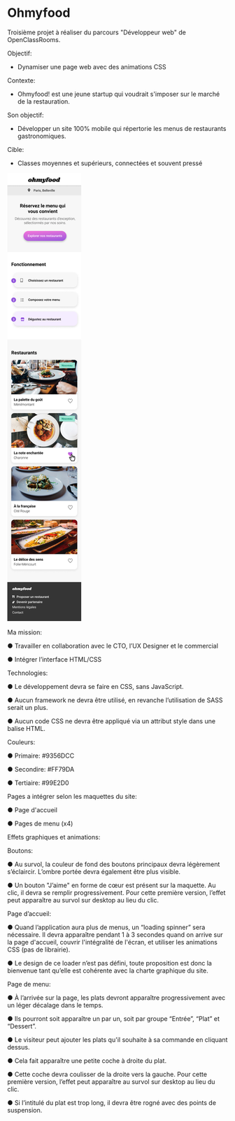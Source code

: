 # Ohmyfood
Troisième projet à réaliser du parcours "Développeur web" de OpenClassRooms.

Objectif:

- Dynamiser une page web avec des animations CSS

Contexte: 

- Ohmyfood! est une jeune startup qui voudrait s'imposer sur le marché de la restauration. 

Son objectif: 

- Développer un site 100% mobile qui répertorie les menus de restaurants gastronomiques.

Cible: 

- Classes moyennes et supérieurs, connectées et souvent pressé

![Accueil](https://github.com/RatanaSenpai/ohmyfood/blob/main/maquettes/Accueil.png?raw=true)

Ma mission: 

●	Travailler en collaboration avec le CTO, l’UX Designer et le commercial 

●	Intégrer l’interface HTML/CSS


Technologies: 

●	Le développement devra se faire en CSS, sans JavaScript. 

●	Aucun framework ne devra être utilisé, en revanche l’utilisation de SASS serait un plus. 

●	Aucun code CSS ne devra être appliqué via un attribut style dans une balise HTML.


Couleurs:

● Primaire: #9356DCC

● Secondire: #FF79DA

● Tertiaire: #99E2D0


Pages a intégrer selon les maquettes du site: 

●	Page d'accueil 

●	Pages de menu (x4)


Effets graphiques et animations:

Boutons: 

●	Au survol, la couleur de fond des boutons principaux devra légèrement s’éclaircir. L’ombre portée devra également être plus visible. 

●	Un bouton "J’aime" en forme de cœur est présent sur la maquette. Au clic, il devra se remplir progressivement. 
  Pour cette première version, l’effet peut apparaître au survol sur desktop au lieu du clic.

Page d’accueil:

●	Quand l’application aura plus de menus, un “loading spinner” sera nécessaire. Il devra apparaître pendant 1 à 3 secondes quand on arrive sur la page d'accueil, couvrir l'intégralité de l'écran, et utiliser les animations CSS (pas de librairie).

●	Le design de ce loader n’est pas défini, toute proposition est donc la bienvenue tant qu’elle est cohérente avec la charte graphique du site.

Page de menu:

●	À l’arrivée sur la page, les plats devront apparaître progressivement avec un léger décalage dans le temps. 

●	Ils pourront soit apparaître un par un, soit par groupe “Entrée”, “Plat” et “Dessert”. 

●	Le visiteur peut ajouter les plats qu'il souhaite à sa commande en cliquant dessus. 

●	Cela fait apparaître une petite coche à droite du plat. 

●	Cette coche devra coulisser de la droite vers la gauche. Pour cette première version, l’effet peut apparaître au survol sur desktop au lieu du clic. 

●	Si l’intitulé du plat est trop long, il devra être rogné avec des points de suspension.

